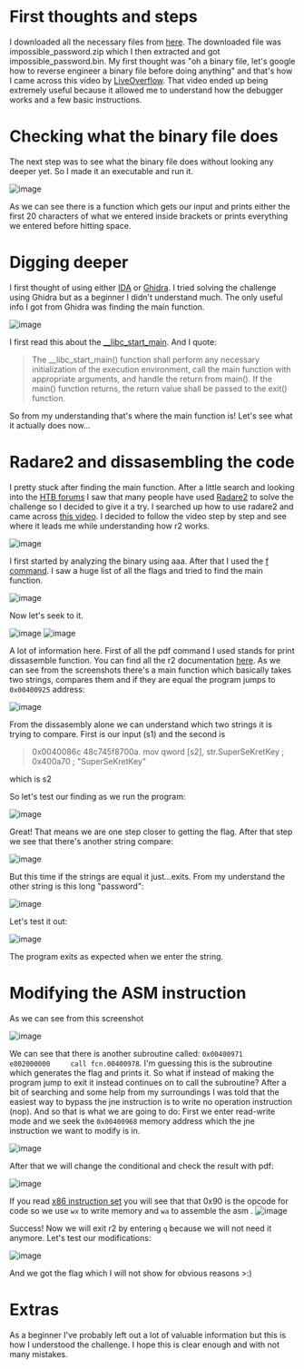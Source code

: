 # First thoughts and steps 
I downloaded all the necessary files from [here](https://app.hackthebox.com/challenges). The downloaded file was impossible_password.zip which I then extracted and got impossible_password.bin.
My first thought was "oh a binary file, let's google how to reverse engineer a binary file before doing anything" and that's how I came across this video by [LiveOverflow](https://www.youtube.com/watch?v=VroEiMOJPm8).
That video ended up being extremely useful because it allowed me to understand how the debugger works and a few basic instructions. 

# Checking what the binary file does 
The next step was to see what the binary file does without looking any deeper yet. So I made it an executable and run it. 

![image](https://user-images.githubusercontent.com/68371827/163551712-b76a579d-9cf6-46ea-8ac8-1aa32b132a03.png)

As we can see there is a function which gets our input and prints either the first 20 characters of what we entered inside brackets or prints everything we entered before hitting space. 

# Digging deeper 
I first thought of using either [IDA](https://hex-rays.com/ida-free/) or [Ghidra](https://ghidra-sre.org/). I tried solving the challenge using Ghidra but as a beginner I didn't understand much.
The only useful info I got from Ghidra was finding the main function. 

![image](https://user-images.githubusercontent.com/68371827/163552532-48542ef8-095d-475a-8096-2c4f7206b204.png)

I first read this about the [__libc_start_main](https://refspecs.linuxbase.org/LSB_3.1.1/LSB-Core-generic/LSB-Core-generic/baselib---libc-start-main-.html). And I quote:
> The __libc_start_main() function shall perform any necessary initialization of the execution environment, call the main function with appropriate arguments, and handle the return from main(). If the main() function returns, the return value shall be passed to the exit() function. 

So from my understanding that's where the main function is! Let's see what it actually does now...

# Radare2 and dissasembling the code
I pretty stuck after finding the main function. After a little search and looking into the [HTB forums](https://forum.hackthebox.com/t/impossible-password/173) I saw that many people have used [Radare2](https://rada.re/n/radare2.html) to solve
the challenge so I decided to give it a try. I searched up how to use radare2 and came across [this video](https://www.youtube.com/watch?v=oyIoL32Bby0). I decided to follow the video step by step and see where it leads me while understanding how 
r2 works. 

![image](https://user-images.githubusercontent.com/68371827/163554443-3f23898b-bcea-4447-92f2-429842a97dc9.png)

I first started by analyzing the binary using aaa. After that I used the [f command](https://book.rada.re/refcard/intro.html?highlight=f#flags). I saw a huge list of all the flags and tried to find the main function. 

![image](https://user-images.githubusercontent.com/68371827/163554900-f4476063-3e48-490b-94e6-c060ff95f8a2.png)

Now let's seek to it. 

![image](https://user-images.githubusercontent.com/68371827/163555203-dc496398-114a-4076-a4ae-9aec9ae7ef59.png)
![image](https://user-images.githubusercontent.com/68371827/163555267-ec8c0703-c44d-4b6b-8606-bc266f748452.png)

A lot of information here. First of all the pdf command I used stands for print dissasemble function. You can find all the r2 documentation [here](https://book.rada.re/index.html). 
As we can see from the screenshots there's a main function which basically takes two strings, compares them and if they are equal the program jumps to ```0x00400925``` address:

![image](https://user-images.githubusercontent.com/68371827/163555993-f6264a3b-e0cd-4fa2-985b-56a5772f4527.png)

From the dissasembly alone we can understand which two strings it is trying to compare. First is our input (s1) and the second is
> 0x0040086c      48c745f8700a.  mov qword [s2], str.SuperSeKretKey ; 0x400a70 ; "SuperSeKretKey"

which is s2 

So let's test our finding as we run the program:

![image](https://user-images.githubusercontent.com/68371827/163556237-bedf5a17-1f3f-471b-83ba-73ce28191ff9.png)

Great! That means we are one step closer to getting the flag. After that step we see that there's another string compare:

![image](https://user-images.githubusercontent.com/68371827/163556463-4ec7c415-3b65-4fdc-8f8e-f74dcfd336f1.png)

But this time if the strings are equal it just...exits. From my understand the other string is this long "password":

![image](https://user-images.githubusercontent.com/68371827/163556700-e42ea644-8bee-45a1-8662-906afe754c06.png)

Let's test it out: 

![image](https://user-images.githubusercontent.com/68371827/163556852-79f937b8-7416-467d-a156-a5585696b715.png)

The program exits as expected when we enter the string. 


# Modifying the ASM instruction 
As we can see from this screenshot 

![image](https://user-images.githubusercontent.com/68371827/163556463-4ec7c415-3b65-4fdc-8f8e-f74dcfd336f1.png)

We can see that there is another subroutine called: ```0x00400971      e802000000     call fcn.00400978```. I'm guessing this is the subroutine which generates the flag and prints it. So what if instead of making the program jump to exit it instead continues on to call the subroutine? After a bit of searching and some help from my
surroundings I was told that the easiest way to bypass the jne instruction is to write no operation instruction (nop). And so that is what we are going to do:
First we enter read-write mode and we seek the ```0x00400968``` memory address which the jne instruction we want to modify is in. 

![image](https://user-images.githubusercontent.com/68371827/163558992-dab8bc98-e3d4-442e-8251-fc2b7e0d9809.png)

After that we will change the conditional and check the result with pdf: 

![image](https://user-images.githubusercontent.com/68371827/163559644-3b400073-4714-4932-af52-35edfbc4bcf9.png)

If you read [x86 instruction set](https://www.aldeid.com/wiki/X86-assembly/Instructions/nop) you will see that that 0x90 is the opcode for code so we use ``wx`` to write memory and ``wa`` to assemble the asm . 
![image](https://user-images.githubusercontent.com/68371827/163559900-2ce22388-5874-429f-9d77-0da147c32135.png)


Success! Now we will exit r2 by entering ```q``` because we will not need it anymore. Let's test our modifications: 

![image](https://user-images.githubusercontent.com/68371827/163560175-da8b3ad4-ed5c-41ae-9093-e2ef29ec207d.png)

And we got the flag which I will not show for obvious reasons >:)

# Extras
As a beginner I've probably left out a lot of valuable information but this is how I understood the challenge. I hope this is clear enough and with not many mistakes. 




